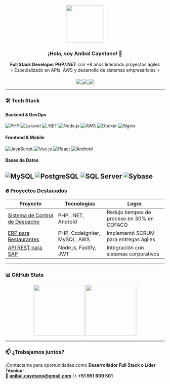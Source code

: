 <p align="center">
   <img align="center" height="120" src="https://github-production-user-asset-6210df.s3.amazonaws.com/2625404/271164519-ed04fe4e-9689-4c18-83e1-4651753e7895.png" />
   <h3 align="center">¡Hola, soy Aníbal Cayetano! 👋</h3>
</p>

<p align="center">
   <strong>Full Stack Developer PHP/.NET</strong> con +8 años liderando proyectos ágiles<br>
   ⚡ Especializado en APIs, AWS y desarrollo de sistemas empresariales ⚡
</p>

<div align="center">
   <a href="https://linkedin.com/in/jose-anibal-cayetano-meza" target="_blank">
      <img src="https://img.shields.io/badge/LinkedIn-0077B5?style=for-the-badge&logo=linkedin&logoColor=white">
   </a>
   <a href="https://portafoliophp.anibalcayetano.com/" target="_blank">
      <img src="https://img.shields.io/badge/Portafolio-FF5722?style=for-the-badge&logo=google-chrome&logoColor=white">
   </a>
   <a href="mailto:anibal.cayetano@gmail.com">
      <img src="https://img.shields.io/badge/Gmail-D14836?style=for-the-badge&logo=gmail&logoColor=white">
   </a>
</div>

---

### 🛠️ **Tech Stack**  
#### **Backend & DevOps**  
![PHP](https://img.shields.io/badge/PHP-777BB4?logo=php&logoColor=white)
![Laravel](https://img.shields.io/badge/Laravel-FF2D20?logo=laravel&logoColor=white)
![.NET](https://img.shields.io/badge/.NET-512BD4?logo=dotnet&logoColor=white)
![Node.js](https://img.shields.io/badge/Node.js-339933?logo=node.js&logoColor=white)
![AWS](https://img.shields.io/badge/AWS-232F3E?logo=amazon-aws&logoColor=white)
![Docker](https://img.shields.io/badge/Docker-2496ED?logo=docker&logoColor=white)
![Nginx](https://img.shields.io/badge/Nginx-009639?logo=nginx&logoColor=white)

#### **Frontend & Mobile**  
![JavaScript](https://img.shields.io/badge/JavaScript-F7DF1E?logo=javascript&logoColor=black)
![Vue.js](https://img.shields.io/badge/Vue.js-4FC08D?logo=vue.js&logoColor=white)
![React](https://img.shields.io/badge/React-61DAFB?logo=react&logoColor=black)
![Android](https://img.shields.io/badge/Android-3DDC84?logo=android&logoColor=white)

#### **Bases de Datos**  
![MySQL](https://img.shields.io/badge/MySQL-4479A1?logo=mysql&logoColor=white)
![PostgreSQL](https://img.shields.io/badge/PostgreSQL-4169E1?logo=postgresql&logoColor=white)
![SQL Server](https://img.shields.io/badge/SQL_Server-CC2927?logo=microsoft-sql-server&logoColor=white)
![Sybase](https://img.shields.io/badge/Sybase-FFD520?logo=sybase&logoColor=black)
---

### 🔥 **Proyectos Destacados**  
| Proyecto | Tecnologías | Logro |
|----------|------------|-------|
| [Sistema de Control de Despacho](https://github.com/loxi1/control-despacho) | PHP, .NET, Android | Redujo tiempos de proceso en 30% en COFACO |
| [ERP para Restaurantes](https://github.com/loxi1/goerp) | PHP, CodeIgniter, MySQL, AWS | Implementó SCRUM para entregas ágiles |
| [API REST para SAP](https://github.com/loxi1/api-sap) | Node.js, Fastify, JWT | Integración con sistemas corporativos |

---

### 📊 **GitHub Stats**  
<div align="center">
   <img height="160" src="https://github-readme-stats.vercel.app/api?username=loxi1&show_icons=true&theme=radical" />
   <img height="160" src="https://github-readme-stats.vercel.app/api/top-langs/?username=loxi1&layout=compact&theme=radical" />
</div>

---

### 📫 **¿Trabajamos juntos?**  
¡Contáctame para oportunidades como **Desarrollador Full Stack o Líder Técnico**!  
📧 **anibal.cayetano@gmail.com** | 📞 **+51 951 609 501**